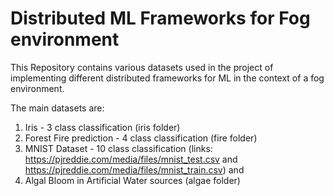# Distributed ML Frameworks for Fog environment
This Repository contains various datasets used in the project of implementing different distributed frameworks for ML in the context of a fog environment.

The main datasets are:
1. Iris - 3 class classification (iris folder)
2. Forest Fire prediction - 4 class classification (fire folder)
3. MNIST Dataset -  10 class classification  (links: https://pjreddie.com/media/files/mnist_test.csv and https://pjreddie.com/media/files/mnist_train.csv) and
4. Algal Bloom in Artificial Water sources (algae folder)
